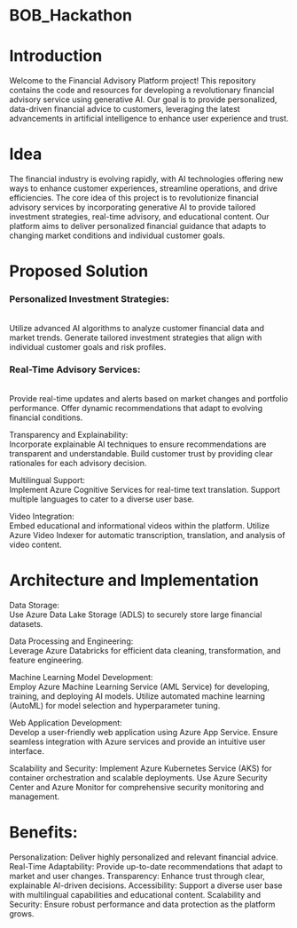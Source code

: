 # BOB_Hackathon

# Introduction
Welcome to the Financial Advisory Platform project! This repository contains the code and resources for developing a revolutionary financial advisory service using generative AI. Our goal is to provide personalized, data-driven financial advice to customers, leveraging the latest advancements in artificial intelligence to enhance user experience and trust.

# Idea
The financial industry is evolving rapidly, with AI technologies offering new ways to enhance customer experiences, streamline operations, and drive efficiencies. The core idea of this project is to revolutionize financial advisory services by incorporating generative AI to provide tailored investment strategies, real-time advisory, and educational content. Our platform aims to deliver personalized financial guidance that adapts to changing market conditions and individual customer goals.

# Proposed Solution

<h3>Personalized Investment Strategies:</h3> <br>
Utilize advanced AI algorithms to analyze customer financial data and market trends.
Generate tailored investment strategies that align with individual customer goals and risk profiles.

<h3>Real-Time Advisory Services:</h3><br>
Provide real-time updates and alerts based on market changes and portfolio performance.
Offer dynamic recommendations that adapt to evolving financial conditions.

Transparency and Explainability:<br>
Incorporate explainable AI techniques to ensure recommendations are transparent and understandable.
Build customer trust by providing clear rationales for each advisory decision.

Multilingual Support:<br>
Implement Azure Cognitive Services for real-time text translation.
Support multiple languages to cater to a diverse user base.

Video Integration:<br>
Embed educational and informational videos within the platform.
Utilize Azure Video Indexer for automatic transcription, translation, and analysis of video content.

# Architecture and Implementation

Data Storage:<br>
Use Azure Data Lake Storage (ADLS) to securely store large financial datasets.

Data Processing and Engineering:<br>
Leverage Azure Databricks for efficient data cleaning, transformation, and feature engineering.

Machine Learning Model Development:<br>
Employ Azure Machine Learning Service (AML Service) for developing, training, and deploying AI models.
Utilize automated machine learning (AutoML) for model selection and hyperparameter tuning.

Web Application Development:<br>
Develop a user-friendly web application using Azure App Service.
Ensure seamless integration with Azure services and provide an intuitive user interface.

Scalability and Security:
Implement Azure Kubernetes Service (AKS) for container orchestration and scalable deployments.
Use Azure Security Center and Azure Monitor for comprehensive security monitoring and management.

# Benefits:
Personalization: Deliver highly personalized and relevant financial advice.
Real-Time Adaptability: Provide up-to-date recommendations that adapt to market and user changes.
Transparency: Enhance trust through clear, explainable AI-driven decisions.
Accessibility: Support a diverse user base with multilingual capabilities and educational content.
Scalability and Security: Ensure robust performance and data protection as the platform grows.

